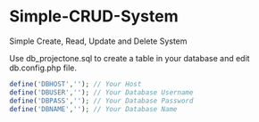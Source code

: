 # Simple-CRUD-System
Simple Create, Read, Update and Delete System

Use db_projectone.sql to create a table in your database and edit db.config.php file.
```php
define('DBHOST',''); // Your Host
define('DBUSER',''); // Your Database Username
define('DBPASS',''); // Your Database Password
define('DBNAME',''); // Your Database Name
```

